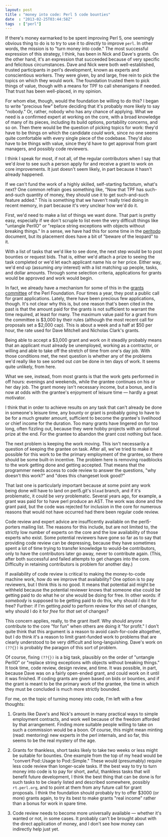 ```yaml
---
layout: post
title : "money into code: Perl 5 code bounties"
date  : "2013-02-25T03:44:58Z"
tags  : ["perl"]
---
```

If there's money earmarked to be spent improving Perl 5, one seemingly obvious
thing to do is to try to use it to *directly* to improve `perl`.  In other
words, the mission is to "turn money into code."  The most successful
expression of this strategy, I think, has been in Nick and Dave's grants.  On
the other hand, it's an expression that succeeded because of very specific and
felicitous circumstances.  Dave and Nick were both well-established, trusted
participants in perl's development, known as experts and conscientious workers.
They were given, by and large, free rein to pick the topics on which they would
work.  The foundation trusted them to pick things of value, though with a means
for TPF to call shenanigans if needed. That trust has been well-placed, in
my opinion.

For whom else, though, would the foundation be willing to do this?  I began to
write "precious few" before deciding that it's probably more likely to say
"nobody."  Or, rather, nobody who has any chance of applying.  What we need is
a confirmed expert at working on the core, with a broad knowledge of many of
its pieces, including its build options, portability concerns, and so on.
Then there would be the question of picking topics for work: they'd have to be
things on which the candidate *could* work, since no one seems quite
comfortable with every single piece of the codebase.  They'd also have to be
things with value, since they'd have to get approval from grant managers, and
possibly code reviewers.

I think I speak for most, if not all, of the regular contributors when I say
that we'd *love* to see such a person apply for and receive a grant to work on
core improvements.  It just doesn't seem likely, in part because it hasn't
already happened.

If we can't fund the work of a highly skilled, self-starting factotum, what's
next?  One common refrain goes something like, "Now that TPF has such-and-such
quantity of money, they should use it to get such-and-such feature added." This
is something that we haven't really tried doing in recent memory, in part
because it's very unclear how we'd do it.

First, we'd need to make a list of things we want done.  That part is pretty
easy, especially if we don't scruple to list even the very difficult things
like "untangle PerlIO" or "replace string exceptions with objects without
breaking things."  In a sense, we have had this for some time in the
[perltodo](http://perl5.git.perl.org/perl.git/blob_plain/HEAD:/Porting/todo.pod)
document, but its placement does have a bit of "beware of the leopard" to it.

With a list of tasks that we'd like to see done, the next step would be to
post bounties or request bids.  That is, either we'd attach a prize to seeing
the task completed or we'd let each applicant name his or her price.  Either
way, we'd end up (assuming *any* interest) with a list matching up people,
tasks, and dollar amounts.  Through some selection criteria, applications for
grants would be approved and work would begin.

In fact, we already have a mechanism for some of this in the [grants
committee](http://www.perlfoundation.org/grants_committee) of the Perl
Foundation.  Four times a year, they post a public call for grant applications.
Lately, there have been precious few applications, though.  It's not clear why
this is, but one reason that's been cited in the past is that the amount paid
for the grants is not sufficient to warrant the time required, at least for
many.  The maximum value paid for a grant from the committee is $3,000 by their
rules (although the most recent call for proposals set a $2,000 cap).  This is
about a week and a half at $50 per hour, the rate used for Dave Mitchell and
Nicholas Clark's grants.

Being able to accept a $3,000 grant and work on it steadily probably means that
an applicant must already be unemployed, working as a contractor, or willing
and able to take off the stretch of time from one's day job.  With those
conditions met, the next question is whether any of the problems we'd really
like to see sorted out *can* be done in ten days of work.  It seems quite
unlikely, from here.

What we see, instead, from most grants is that the work gets performed in off
hours: evenings and weekends, while the grantee continues on his or her day
job.  The grant money isn't necessary income, but a bonus, and is now at odds
with the grantee's enjoyment of leisure time — hardly a great motivator.

I think that in order to achieve results on any task that can't already be done
in someone's leisure time, any bounty or grant is probably going to have to be
for a much greater amount, sufficient to become the grantee's livelihood or
chief income for the duration.  Too many grants have lingered on for too long,
often fizzling out, because they were hobby projects with an optional prize at
the end.  For the grantee to abandon the grant cost nothing but face.

The next problem is keeping the work moving.  This isn't necessarily a question
of keeping the grantee on task.  After all, we've tried to make it possible
for this work to be the primary employment of the grantee, so there should be
some built-in incentive.  The problem here is removing roadblocks to the work
getting done and getting accepted.  That means that the programmer needs access
to code review to answer the questions, "why doesn't this work?" and "does this
changeset look good?"

That last one is particularly important because at some point any work being
done will have to land on perl5.git's `blead` branch, and if it's problematic,
it could be *very* problematic.  Several years ago, for example, a grant was
paid for to have perl produce an AST.  The work was done and the grant paid,
but the code was rejected for inclusion in the core for numerous reasons that
would not have occurred had there been regular code review.

Code review and expert advice are insufficently available on the perl5-porters
mailing list.  The reasons for this include, but are not limited to, the
strictly low number of experts on the core and the low availability of those
experts who exist.  Some potential reviewers have gone so far as to say that
providing code review can be depressing, because they have sometimes spent a
lot of time trying to transfer knowledge to would-be contributors, only to have
the contributors later go away, never to contribute again.  (This, after both
successful and failed attempts to get changes into the core.  Difficulty in
retaining contributors is problem for another day.)

If availability of code review is critical to making the money-to-code machine
work, how do we improve that availability?  One option is to pay reviewers, but
I think this is no good.  It means that potential aid might be withheld because
the potential reviewer knows that someone else could be getting paid to do what
he or she would be doing for free.  In other words: if *somebody* is supposed
to be getting paid to do this, why should *I* do it for free?  Further:  if I'm
getting *paid* to perform review for *this* set of changes, why should I do it
for *free* for *that* set of changes?

This concern applies, really, to the grant itself.  Why should anyone
contribute to the core "for fun" when others are doing it "for profit."  I
don't quite think that this argument is a reason to avoid cash-for-code
altogether, but I do think it's a reason to limit grant-funded work to problems
that are clearly understood to be very difficult and long-languishing.  Dave's
work on `(??{})` is probably the paragon of this sort of problem.

Of course, fixing `(??{})` is a big task, plausibly on the order of "untangle
PerlIO" or "replace string exceptions with objects without breaking things."
It took time, code review, design review, and time.  It was possible, in part,
because Dave was on a fairly open-ended grant, and could work on it until it
was finished.  If coding grants are given based on bids or bounties, and if the
grant is meant to be the primary work of the grantee, the time in which they
must be concluded is much more strictly bounded.

For me, on the topic of turning money into code, I'm left with a few thoughts:

1. Grants like Dave's and Nick's amount in many practical ways to simple
employment contracts, and work well because of the freedom afforded by that
arrangement.  Finding more suitable people willing to take on such a commission
would be a boon.  Of course, this might mean minting (read: mentoring) new
experts in the perl internals, and so far, this seems to be the real mystery of
the age.

2. Grants for thankless, short tasks likely to take two weeks or less might be
suitable for bounties.  One example from the top of my head would be "convert
Pod::Usage to Pod::Simple."  These would (presumably) require less code review
than longer-scale tasks.  If the best way to try to turn money into code is to
pay for short, awful, thankless tasks that will benefit future development, I
think the best thing that can be done is for such tasks to be clearly listed
and described somewhere, possibly `rt.perl.org`, and to point at them from any
future call for grant proposals.  I think the foundation should probably try to
offer $3000 (or more) grants again, to try its best to make grants "real
income" rather than a bonus for work in spare time.

3. Code review needs to become more universally available — whether it's wanted
or not, in some cases.  It probably can't be brought about with the direct
application of money, and I don't see how money can indirectly help just yet.


